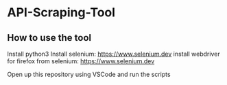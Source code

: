 # API-Scraping-Tool

## How to use the tool
Install python3
Install selenium: https://www.selenium.dev
install webdriver for firefox from selenium: https://www.selenium.dev

Open up this repository using VSCode and run the scripts

